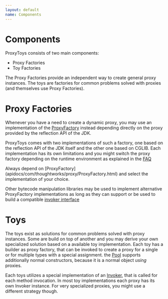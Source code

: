 ```yaml
---
layout: default
name: Components
---
```


Components
==========

ProxyToys consists of two main components:

* Proxy Factories
* Toy Factories
        
The Proxy Factories provide an independent way to create general proxy instances. The toys
are factories for common problems solved with proxies (and themselves use Proxy Factories).

Proxy Factories
===============

Whenever you have a need to create a dynamic proxy, you may use an implementation of the
[ProxyFactory](apidocs/com/thoughtworks/proxy/ProxyFactory.html) instead depending
directly on the proxy provided by the reflection API of the JDK.

ProxyToys comes with two implementations of such a factory, one based on the reflection API
of the JDK itself and the other one based on CGLIB. Each implementation has its own limitations and
you might switch the proxy factory depending on the runtime environment as explained in the
[FAQ](faq.html#Compatibility_CGLIB)

<p class="highlight">Always depend on [ProxyFactory](apidocs/com/thoughtworks/proxy/ProxyFactory.html) and select the
implementation of your choice.</p>

Other bytecode manipulation libraries may be used to implement alternative ProxyFactory
implementations as long as they can support or be used to build a compatible
[invoker interface](apidocs/com/thoughtworks/proxy/Invoker.html)

Toys
====

The toys exist as solutions for common problems solved with proxy instances. Some are build on
top of another and you may derive your own specialized solution based on a available toy implementation.
Each toy has a builder as proxy factory, that can be invoked to create a proxy for a single or for multiple
types with a special assignment. the [Pool](apidocs/com/thoughtworks/proxy/toys/pool/Pool.html)
supports additionally normal constructors, because it is a normal object <em>using</em> proxies.

Each toys utilizes a special implementation of an 
[Invoker](apidocs/com/thoughtworks/proxy/Invoker.html), that is called for each method 
invocation. In most toy implementations each proxy has its own Invoker instance. For very specialized
proxies, you might use a different strategy though.
